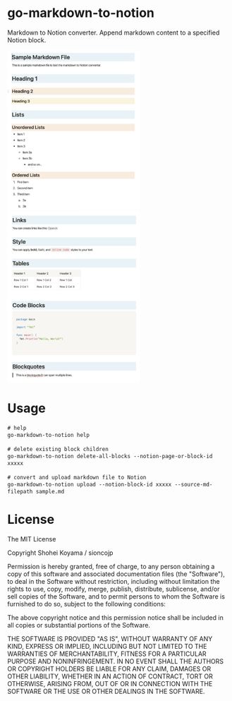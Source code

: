# go-markdown-to-notion
Markdown to Notion converter.
Append markdown content to a specified Notion block.

<p> 
  <img src="./images/image1.png" width="300">
  <img src="./images/image2.png" width="300">
</p>

# Usage
```shell
# help
go-markdown-to-notion help

# delete existing block children
go-markdown-to-notion delete-all-blocks --notion-page-or-block-id xxxxx

# convert and upload markdown file to Notion
go-markdown-to-notion upload --notion-block-id xxxxx --source-md-filepath sample.md
```

# License
The MIT License

Copyright Shohei Koyama / sioncojp

Permission is hereby granted, free of charge, to any person obtaining a copy of this software and associated documentation files (the "Software"), to deal in the Software without restriction, including without limitation the rights to use, copy, modify, merge, publish, distribute, sublicense, and/or sell copies of the Software, and to permit persons to whom the Software is furnished to do so, subject to the following conditions:

The above copyright notice and this permission notice shall be included in all copies or substantial portions of the Software.

THE SOFTWARE IS PROVIDED "AS IS", WITHOUT WARRANTY OF ANY KIND, EXPRESS OR IMPLIED, INCLUDING BUT NOT LIMITED TO THE WARRANTIES OF MERCHANTABILITY, FITNESS FOR A PARTICULAR PURPOSE AND NONINFRINGEMENT. IN NO EVENT SHALL THE AUTHORS OR COPYRIGHT HOLDERS BE LIABLE FOR ANY CLAIM, DAMAGES OR OTHER LIABILITY, WHETHER IN AN ACTION OF CONTRACT, TORT OR OTHERWISE, ARISING FROM, OUT OF OR IN CONNECTION WITH THE SOFTWARE OR THE USE OR OTHER DEALINGS IN THE SOFTWARE.
